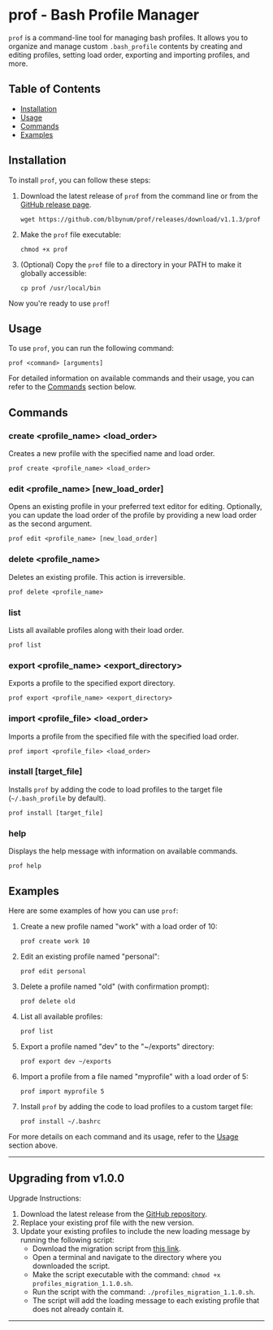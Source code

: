 # prof - Bash Profile Manager

`prof` is a command-line tool for managing bash profiles. It allows you to organize and manage custom `.bash_profile` contents by creating and editing profiles, setting load order, exporting and importing profiles, and more.

## Table of Contents

- [Installation](#installation)
- [Usage](#usage)
- [Commands](#commands)
- [Examples](#examples)

## Installation

To install `prof`, you can follow these steps:

1. Download the latest release of `prof` from the command line or from the [GitHub release page](https://github.com/blbynum/prof/releases).

   ```
   wget https://github.com/blbynum/prof/releases/download/v1.1.3/prof
   ```


3. Make the `prof` file executable:

   ```shell
   chmod +x prof
   ```

4. (Optional) Copy the `prof` file to a directory in your PATH to make it globally accessible:

   ```shell
   cp prof /usr/local/bin
   ```

Now you're ready to use `prof`!

## Usage

To use `prof`, you can run the following command:

```shell
prof <command> [arguments]
```

For detailed information on available commands and their usage, you can refer to the [Commands](#commands) section below.

## Commands

### create <profile_name> <load_order>

Creates a new profile with the specified name and load order.

```shell
prof create <profile_name> <load_order>
```

### edit <profile_name> [new_load_order]

Opens an existing profile in your preferred text editor for editing. Optionally, you can update the load order of the profile by providing a new load order as the second argument.

```shell
prof edit <profile_name> [new_load_order]
```

### delete <profile_name>

Deletes an existing profile. This action is irreversible.

```shell
prof delete <profile_name>
```

### list

Lists all available profiles along with their load order.

```shell
prof list
```

### export <profile_name> <export_directory>

Exports a profile to the specified export directory.

```shell
prof export <profile_name> <export_directory>
```

### import <profile_file> <load_order>

Imports a profile from the specified file with the specified load order.

```shell
prof import <profile_file> <load_order>
```

### install [target_file]

Installs `prof` by adding the code to load profiles to the target file (`~/.bash_profile` by default).

```shell
prof install [target_file]
```

### help

Displays the help message with information on available commands.

```shell
prof help
```

## Examples

Here are some examples of how you can use `prof`:

1. Create a new profile named "work" with a load order of 10:

   ```shell
   prof create work 10
   ```

2. Edit an existing profile named "personal":

   ```shell
   prof edit personal
   ```

3. Delete a profile named "old" (with confirmation prompt):

   ```shell
   prof delete old
   ```

4. List all available profiles:

   ```shell
   prof list
   ```

5. Export a profile named "dev" to the "~/exports" directory:

   ```shell
   prof export dev ~/exports
   ```

6. Import a profile from a file named "myprofile" with a load order of 5:

   ```shell
   prof import myprofile 5
   ```

7. Install `prof` by adding the code to load profiles to a custom target file:

   ```shell
   prof install ~/.bashrc
   ```

For more details on each command and its usage, refer to the
[Usage](#usage) section above.

---

## Upgrading from v1.0.0

Upgrade Instructions:
1. Download the latest release from the [GitHub repository](https://github.com/your_username/prof/releases).
2. Replace your existing prof file with the new version.
3. Update your existing profiles to include the new loading message by running the following script:
   - Download the migration script from [this link](https://github.com/blbynum/prof/blob/release/1.1.0/resources/profiles_migration_1.1.0.sh).
   - Open a terminal and navigate to the directory where you downloaded the script.
   - Make the script executable with the command: `chmod +x profiles_migration_1.1.0.sh`.
   - Run the script with the command: `./profiles_migration_1.1.0.sh`.
   - The script will add the loading message to each existing profile that does not already contain it.

---


